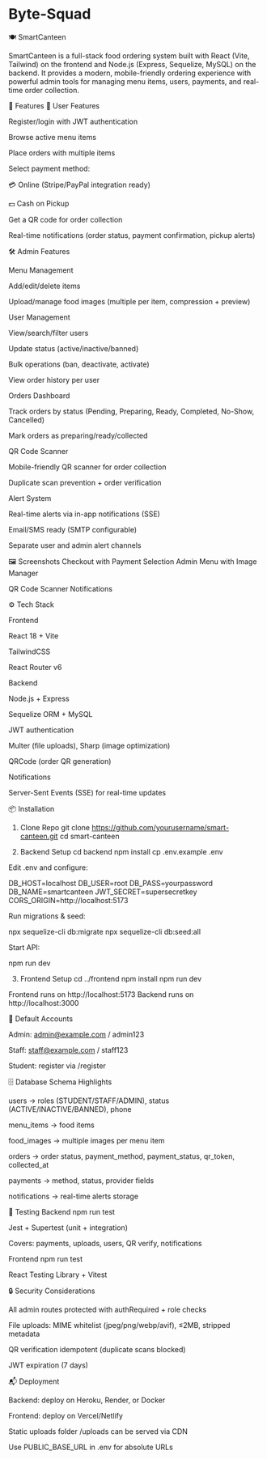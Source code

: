 # Byte-Squad
🍽️ SmartCanteen

SmartCanteen is a full-stack food ordering system built with React (Vite, Tailwind) on the frontend and Node.js (Express, Sequelize, MySQL) on the backend.
It provides a modern, mobile-friendly ordering experience with powerful admin tools for managing menu items, users, payments, and real-time order collection.

🚀 Features
👥 User Features

Register/login with JWT authentication

Browse active menu items

Place orders with multiple items

Select payment method:

💳 Online (Stripe/PayPal integration ready)

💵 Cash on Pickup

Get a QR code for order collection

Real-time notifications (order status, payment confirmation, pickup alerts)

🛠️ Admin Features

Menu Management

Add/edit/delete items

Upload/manage food images (multiple per item, compression + preview)

User Management

View/search/filter users

Update status (active/inactive/banned)

Bulk operations (ban, deactivate, activate)

View order history per user

Orders Dashboard

Track orders by status (Pending, Preparing, Ready, Completed, No-Show, Cancelled)

Mark orders as preparing/ready/collected

QR Code Scanner

Mobile-friendly QR scanner for order collection

Duplicate scan prevention + order verification

Alert System

Real-time alerts via in-app notifications (SSE)

Email/SMS ready (SMTP configurable)

Separate user and admin alert channels

🖼️ Screenshots
Checkout with Payment Selection	Admin Menu with Image Manager

	
QR Code Scanner	Notifications

	
⚙️ Tech Stack

Frontend

React 18 + Vite

TailwindCSS

React Router v6

Backend

Node.js + Express

Sequelize ORM + MySQL

JWT authentication

Multer (file uploads), Sharp (image optimization)

QRCode (order QR generation)

Notifications

Server-Sent Events (SSE) for real-time updates

📦 Installation
1. Clone Repo
git clone https://github.com/yourusername/smart-canteen.git
cd smart-canteen

2. Backend Setup
cd backend
npm install
cp .env.example .env


Edit .env and configure:

DB_HOST=localhost
DB_USER=root
DB_PASS=yourpassword
DB_NAME=smartcanteen
JWT_SECRET=supersecretkey
CORS_ORIGIN=http://localhost:5173


Run migrations & seed:

npx sequelize-cli db:migrate
npx sequelize-cli db:seed:all


Start API:

npm run dev

3. Frontend Setup
cd ../frontend
npm install
npm run dev


Frontend runs on http://localhost:5173
Backend runs on http://localhost:3000

🔑 Default Accounts

Admin: admin@example.com / admin123

Staff: staff@example.com / staff123

Student: register via /register

🗄️ Database Schema Highlights

users → roles (STUDENT/STAFF/ADMIN), status (ACTIVE/INACTIVE/BANNED), phone

menu_items → food items

food_images → multiple images per menu item

orders → order status, payment_method, payment_status, qr_token, collected_at

payments → method, status, provider fields

notifications → real-time alerts storage

🧪 Testing
Backend
npm run test


Jest + Supertest (unit + integration)

Covers: payments, uploads, users, QR verify, notifications

Frontend
npm run test


React Testing Library + Vitest

🔒 Security Considerations

All admin routes protected with authRequired + role checks

File uploads: MIME whitelist (jpeg/png/webp/avif), ≤2MB, stripped metadata

QR verification idempotent (duplicate scans blocked)

JWT expiration (7 days)

📬 Deployment

Backend: deploy on Heroku, Render, or Docker

Frontend: deploy on Vercel/Netlify

Static uploads folder /uploads can be served via CDN

Use PUBLIC_BASE_URL in .env for absolute URLs
